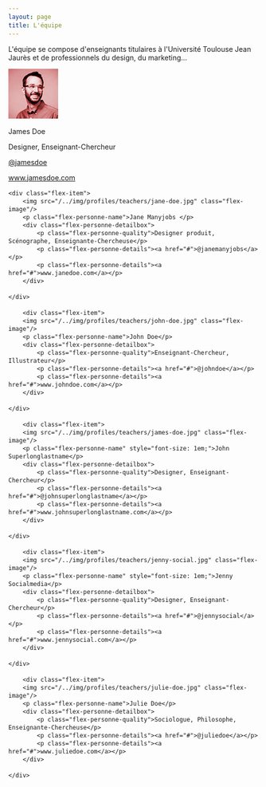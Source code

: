 ```yaml
---
layout: page
title: L'équipe
---
```


L'équipe se compose d'enseignants titulaires à l'Université Toulouse Jean Jaurès et de professionnels du design, du marketing...

<div class="flex-container">
	<div class="flex-item">
		<img src="/../img/profiles/teachers/james-doe.jpg" class="flex-image"/>
		<p class="flex-personne-name">James Doe</p>
		<div class="flex-personne-detailbox">
			<p class="flex-personne-quality">Designer, Enseignant-Chercheur</p>
			<p class="flex-personne-details"><a href="#">@jamesdoe</a></p>
			<p class="flex-personne-details"><a href="#">www.jamesdoe.com</a></p>
		</div>
	</div>	

	<div class="flex-item">
		<img src="/../img/profiles/teachers/jane-doe.jpg" class="flex-image"/>
		<p class="flex-personne-name">Jane Manyjobs </p>
		<div class="flex-personne-detailbox">
			<p class="flex-personne-quality">Designer produit, Scénographe, Enseignante-Chercheuse</p>
			<p class="flex-personne-details"><a href="#">@janemanyjobs</a></p>
			<p class="flex-personne-details"><a href="#">www.janedoe.com</a></p>
		</div>

	</div>

		<div class="flex-item">
		<img src="/../img/profiles/teachers/john-doe.jpg" class="flex-image"/>
		<p class="flex-personne-name">John Doe</p>
		<div class="flex-personne-detailbox">
			<p class="flex-personne-quality">Enseignant-Chercheur, Illustrateur</p>
			<p class="flex-personne-details"><a href="#">@johndoe</a></p>
			<p class="flex-personne-details"><a href="#">www.johndoe.com</a></p>
		</div>

	</div>

		<div class="flex-item">
		<img src="/../img/profiles/teachers/james-doe.jpg" class="flex-image"/>
		<p class="flex-personne-name" style="font-size: 1em;">John Superlonglastname</p>
		<div class="flex-personne-detailbox">
			<p class="flex-personne-quality">Designer, Enseignant-Chercheur</p>
			<p class="flex-personne-details"><a href="#">@johnsuperlonglastname</a></p>
			<p class="flex-personne-details"><a href="#">www.johnsuperlonglastname.com</a></p>
		</div>

	</div>

		<div class="flex-item">
		<img src="/../img/profiles/teachers/jenny-social.jpg" class="flex-image"/>
		<p class="flex-personne-name" style="font-size: 1em;">Jenny Socialmedia</p>
		<div class="flex-personne-detailbox">
			<p class="flex-personne-quality">Designer, Enseignant-Chercheur</p>
			<p class="flex-personne-details"><a href="#">@jennysocial</a></p>
			<p class="flex-personne-details"><a href="#">www.jennysocial.com</a></p>
		</div>

	</div>

		<div class="flex-item">
		<img src="/../img/profiles/teachers/julie-doe.jpg" class="flex-image"/>
		<p class="flex-personne-name">Julie Doe</p>
		<div class="flex-personne-detailbox">
			<p class="flex-personne-quality">Sociologue, Philosophe, Enseignante-Chercheuse</p>
			<p class="flex-personne-details"><a href="#">@juliedoe</a></p>
			<p class="flex-personne-details"><a href="#">www.juliedoe.com</a></p>
		</div>

	</div>


</div>
 


